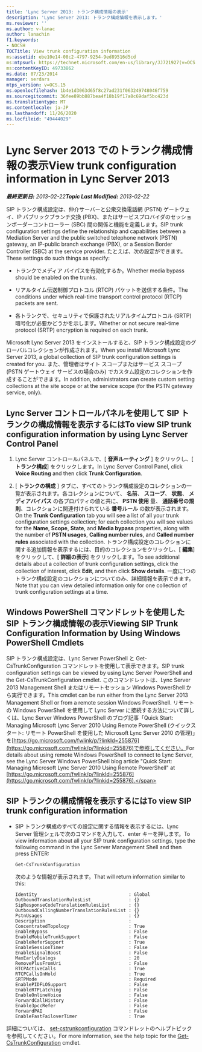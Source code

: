 ```yaml
---
title: 'Lync Server 2013: トランク構成情報の表示'
description: 'Lync Server 2013: トランク構成情報を表示します。'
ms.reviewer: ''
ms.author: v-lanac
author: lanachin
f1.keywords:
- NOCSH
TOCTitle: View trunk configuration information
ms:assetid: ebe10e14-08c2-4797-9254-9ed89516d5cd
ms:mtpsurl: https://technet.microsoft.com/en-us/library/JJ721927(v=OCS.15)
ms:contentKeyID: 49733862
ms.date: 07/23/2014
manager: serdars
mtps_version: v=OCS.15
ms.openlocfilehash: 1b4e1d3063d65f8c27ad231f063249748046f759
ms.sourcegitcommit: 36fee89bb887bea4f18b19f17a8c69daf5bc423d
ms.translationtype: MT
ms.contentlocale: ja-JP
ms.lasthandoff: 11/26/2020
ms.locfileid: "49444029"
---
```

# <a name="view-trunk-configuration-information-in-lync-server-2013"></a><span data-ttu-id="cb2db-103">Lync Server 2013 でのトランク構成情報の表示</span><span class="sxs-lookup"><span data-stu-id="cb2db-103">View trunk configuration information in Lync Server 2013</span></span>

<div data-xmlns="http://www.w3.org/1999/xhtml">

<div class="topic" data-xmlns="http://www.w3.org/1999/xhtml" data-msxsl="urn:schemas-microsoft-com:xslt" data-cs="https://msdn.microsoft.com/">

<div data-asp="https://msdn2.microsoft.com/asp">



</div>

<div id="mainSection">

<div id="mainBody"><span data-ttu-id="cb2db-104">

<span> </span></span><span class="sxs-lookup"><span data-stu-id="cb2db-104">

<span> </span></span></span>

<span data-ttu-id="cb2db-105">_**最終更新日:** 2013-02-22_</span><span class="sxs-lookup"><span data-stu-id="cb2db-105">_**Topic Last Modified:** 2013-02-22_</span></span>

<span data-ttu-id="cb2db-106">SIP トランク構成設定は、仲介サーバーと公衆交換電話網 (PSTN) ゲートウェイ、IP パブリックブランチ交換 (PBX)、またはサービスプロバイダのセッションボーダーコントローラー (SBC) 間の関係と機能を定義します。</span><span class="sxs-lookup"><span data-stu-id="cb2db-106">SIP trunk configuration settings define the relationship and capabilities between a Mediation Server and the public switched telephone network (PSTN) gateway, an IP-public branch exchange (PBX), or a Session Border Controller (SBC) at the service provider.</span></span> <span data-ttu-id="cb2db-107">たとえば、次の設定ができます。</span><span class="sxs-lookup"><span data-stu-id="cb2db-107">These settings do such things as specify:</span></span>

  - <span data-ttu-id="cb2db-108">トランクでメディア バイパスを有効化するか。</span><span class="sxs-lookup"><span data-stu-id="cb2db-108">Whether media bypass should be enabled on the trunks.</span></span>

  - <span data-ttu-id="cb2db-109">リアルタイム伝送制御プロトコル (RTCP) パケットを送信する条件。</span><span class="sxs-lookup"><span data-stu-id="cb2db-109">The conditions under which real-time transport control protocol (RTCP) packets are sent.</span></span>

  - <span data-ttu-id="cb2db-110">各トランクで、セキュリティで保護されたリアルタイムプロトコル (SRTP) 暗号化が必要かどうかを示します。</span><span class="sxs-lookup"><span data-stu-id="cb2db-110">Whether or not secure real-time protocol (SRTP) encryption is required on each trunk.</span></span>

<span data-ttu-id="cb2db-111">Microsoft Lync Server 2013 をインストールすると、SIP トランク構成設定のグローバルコレクションが作成されます。</span><span class="sxs-lookup"><span data-stu-id="cb2db-111">When you install Microsoft Lync Server 2013, a global collection of SIP trunk configuration settings is created for you.</span></span> <span data-ttu-id="cb2db-112">また、管理者はサイト スコープまたはサービス スコープ (PSTN ゲートウェイ サービスの場合のみ) でカスタム設定のコレクションを作成することができます。</span><span class="sxs-lookup"><span data-stu-id="cb2db-112">In addition, administrators can create custom setting collections at the site scope or at the service scope (for the PSTN gateway service, only).</span></span>

<div>

## <a name="to-view-sip-trunk-configuration-information-by-using-lync-server-control-panel"></a><span data-ttu-id="cb2db-113">Lync Server コントロールパネルを使用して SIP トランクの構成情報を表示するには</span><span class="sxs-lookup"><span data-stu-id="cb2db-113">To view SIP trunk configuration information by using Lync Server Control Panel</span></span>

1.  <span data-ttu-id="cb2db-114">Lync Server コントロールパネルで、[ **音声ルーティング** ] をクリックし、[ **トランク構成**] をクリックします。</span><span class="sxs-lookup"><span data-stu-id="cb2db-114">In Lync Server Control Panel, click **Voice Routing** and then click **Trunk Configuration**.</span></span>

2.  <span data-ttu-id="cb2db-115">[ **トランクの構成** ] タブに、すべてのトランク構成設定のコレクションの一覧が表示されます。各コレクションについて、 **名前**、 **スコープ**、 **状態**、 **メディアバイパス** の各プロパティの値と共に、 **PSTN 使用** 量、 **通話番号の規則**、コレクションに関連付けられている **番号ルール** の数が表示されます。</span><span class="sxs-lookup"><span data-stu-id="cb2db-115">On the **Trunk Configuration** tab you will see a list of all your trunk configuration settings collection; for each collection you will see values for the **Name**, **Scope**, **State**, and **Media bypass** properties, along with the number of **PSTN usages**, **Calling number rules**, and **Called number rules** associated with the collection.</span></span> <span data-ttu-id="cb2db-116">トランク構成設定のコレクションに関する追加情報を表示するには、目的のコレクションをクリックし、[ **編集**] をクリックして、[ **詳細の表示**] をクリックします。</span><span class="sxs-lookup"><span data-stu-id="cb2db-116">To see additional details about a collection of trunk configuration settings, click the collection of interest, click **Edit**, and then click **Show details**.</span></span> <span data-ttu-id="cb2db-117">一度に1つのトランク構成設定のコレクションについてのみ、詳細情報を表示できます。</span><span class="sxs-lookup"><span data-stu-id="cb2db-117">Note that you can view detailed information only for one collection of trunk configuration settings at a time.</span></span>

</div>

<div>

## <a name="viewing-sip-trunk-configuration-information-by-using-windows-powershell-cmdlets"></a><span data-ttu-id="cb2db-118">Windows PowerShell コマンドレットを使用した SIP トランク構成情報の表示</span><span class="sxs-lookup"><span data-stu-id="cb2db-118">Viewing SIP Trunk Configuration Information by Using Windows PowerShell Cmdlets</span></span>

<span data-ttu-id="cb2db-119">SIP トランク構成設定は、Lync Server PowerShell と Get-CsTrunkConfiguration コマンドレットを使用して表示できます。</span><span class="sxs-lookup"><span data-stu-id="cb2db-119">SIP trunk configuration settings can be viewed by using Lync Server PowerShell and the Get-CsTrunkConfiguration cmdlet.</span></span> <span data-ttu-id="cb2db-120">このコマンドレットは、Lync Server 2013 Management Shell またはリモートセッション Windows PowerShell から実行できます。</span><span class="sxs-lookup"><span data-stu-id="cb2db-120">This cmdlet can be run either from the Lync Server 2013 Management Shell or from a remote session Windows PowerShell.</span></span> <span data-ttu-id="cb2db-121">リモートの Windows PowerShell を使用して Lync Server に接続する方法について詳しくは、Lync Server Windows PowerShell のブログ記事「Quick Start: Managing Microsoft Lync Server 2010 Using Remote PowerShell (クイックスタート: リモート PowerShell を使用した Microsoft Lync Server 2010 の管理)」を[https://go.microsoft.com/fwlink/p/?linkId=255876](https://go.microsoft.com/fwlink/p/?linkid=255876)で参照してください。</span><span class="sxs-lookup"><span data-stu-id="cb2db-121">For details about using remote Windows PowerShell to connect to Lync Server, see the Lync Server Windows PowerShell blog article "Quick Start: Managing Microsoft Lync Server 2010 Using Remote PowerShell" at [https://go.microsoft.com/fwlink/p/?linkId=255876](https://go.microsoft.com/fwlink/p/?linkid=255876).</span></span>

<div>

## <a name="to-view-sip-trunk-configuration-information"></a><span data-ttu-id="cb2db-122">SIP トランクの構成情報を表示するには</span><span class="sxs-lookup"><span data-stu-id="cb2db-122">To view SIP trunk configuration information</span></span>

  - <span data-ttu-id="cb2db-123">SIP トランク構成のすべての設定に関する情報を表示するには、Lync Server 管理シェルで次のコマンドを入力して、enter キーを押します。</span><span class="sxs-lookup"><span data-stu-id="cb2db-123">To view information about all your SIP trunk configuration settings, type the following command in the Lync Server Management Shell and then press ENTER:</span></span>
    
        Get-CsTrunkConfiguration
    
    <span data-ttu-id="cb2db-124">次のような情報が表示されます。</span><span class="sxs-lookup"><span data-stu-id="cb2db-124">That will return information similar to this:</span></span>
    
        Identity                                  : Global
        OutboundTranslationRulesList              : {}
        SipResponseCodeTranslationRulesList       : {}
        OutboundCallingNumberTranslationRulesList : {}
        PstnUsages                                : {}
        Description                               :
        ConcentratedTopology                      : True
        EnableBypass                              : False
        EnableMobileTrunkSupport                  : False
        EnableReferSupport                        : True
        EnableSessionTimer                        : False
        EnableSignalBoost                         : False
        MaxEarlyDialogs                           : 20
        RemovePlusFromUri                         : False
        RTCPActiveCalls                           : True
        RTCPCallsOnHold                           : True
        SRTPMode                                  : Required
        EnablePIDFLOSupport                       : False
        EnableRTPLatching                         : False
        EnableOnlineVoice                         : False
        ForwardCallHistory                        : False
        Enable3pccRefer                           : False
        ForwardPAI                                : False
        EnableFastFailoverTimer                   : True

</div>

<span data-ttu-id="cb2db-125">詳細については、 [set-cstrunkconfiguration](https://docs.microsoft.com/powershell/module/skype/Get-CsTrunkConfiguration) コマンドレットのヘルプトピックを参照してください。</span><span class="sxs-lookup"><span data-stu-id="cb2db-125">For more information, see the help topic for the [Get-CsTrunkConfiguration](https://docs.microsoft.com/powershell/module/skype/Get-CsTrunkConfiguration) cmdlet.</span></span>

<span data-ttu-id="cb2db-126"></div>

</div>

<span> </span>

</div>

</div>

</span><span class="sxs-lookup"><span data-stu-id="cb2db-126"></div>

</div>

<span> </span>

</div>

</div>

</span></span></div>

